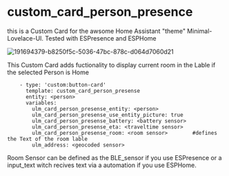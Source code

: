 # custom_card_person_presence
this is a Custom Card for the awsome Home Assistant "theme" Minimal-Lovelace-UI.
Tested with ESPresence and ESPHome

![191694379-b8250f5c-5036-47bc-878c-d064d7060d21](https://user-images.githubusercontent.com/66369207/191695033-b881dee4-7b07-459a-9d1b-f34146e9e0e8.png)

This Custom Card adds fuctionality to display current room in the Lable if the selected Person is Home

        - type: 'custom:button-card'
          template: custom_card_person_presense
          entity: <person>
          variables:
            ulm_card_person_presense_entity: <person>
            ulm_card_person_presense_use_entity_picture: true
            ulm_card_person_presense_battery: <battery sensor>
            ulm_card_person_presense_eta: <traveltime sensor>
            ulm_card_person_presense_room: <room sensor>        #defines the Text of the room lable
            ulm_address: <geocoded sensor>

Room Sensor can be defined as the BLE_sensor if you use ESPresence or a input_text witch recives text via a automation if you use ESPHome.
